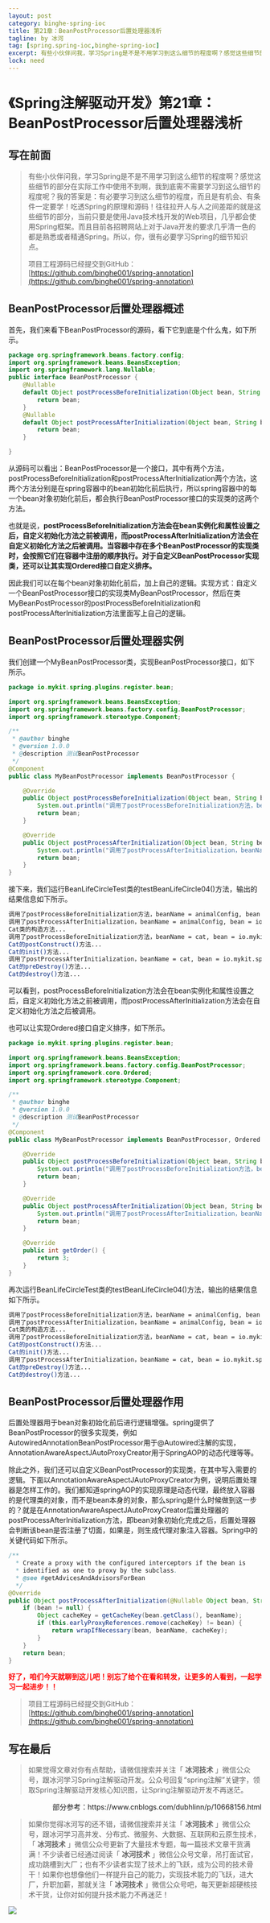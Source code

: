 ```yaml
---
layout: post
category: binghe-spring-ioc
title: 第21章：BeanPostProcessor后置处理器浅析
tagline: by 冰河
tag: [spring.spring-ioc,binghe-spring-ioc]
excerpt: 有些小伙伴问我，学习Spring是不是不用学习到这么细节的程度啊？感觉这些细节的部分在实际工作中使用不到啊，我到底需不需要学习到这么细节的程度呢？我的答案是：有必要学习到这么细节的程度，而且是有机会、有条件一定要学！吃透Spring的原理和源码！往往拉开人与人之间差距的就是这些细节的部分，当前只要是使用Java技术栈开发的Web项目，几乎都会使用Spring框架。而且目前各招聘网站上对于Java开发的要求几乎清一色的都是熟悉或者精通Spring。所以，你，很有必要学习Spring的细节知识点。
lock: need
---
```


# 《Spring注解驱动开发》第21章：BeanPostProcessor后置处理器浅析

## 写在前面

> 有些小伙伴问我，学习Spring是不是不用学习到这么细节的程度啊？感觉这些细节的部分在实际工作中使用不到啊，我到底需不需要学习到这么细节的程度呢？我的答案是：有必要学习到这么细节的程度，而且是有机会、有条件一定要学！吃透Spring的原理和源码！往往拉开人与人之间差距的就是这些细节的部分，当前只要是使用Java技术栈开发的Web项目，几乎都会使用Spring框架。而且目前各招聘网站上对于Java开发的要求几乎清一色的都是熟悉或者精通Spring。所以，你，很有必要学习Spring的细节知识点。
>
> 项目工程源码已经提交到GitHub：[https://github.com/binghe001/spring-annotation](https://github.com/binghe001/spring-annotation)

## BeanPostProcessor后置处理器概述

首先，我们来看下BeanPostProcessor的源码，看下它到底是个什么鬼，如下所示。

```java
package org.springframework.beans.factory.config;
import org.springframework.beans.BeansException;
import org.springframework.lang.Nullable;
public interface BeanPostProcessor {
	@Nullable
	default Object postProcessBeforeInitialization(Object bean, String beanName) throws BeansException {
		return bean;
	}
	@Nullable
	default Object postProcessAfterInitialization(Object bean, String beanName) throws BeansException {
		return bean;
	}

}
```

从源码可以看出：BeanPostProcessor是一个接口，其中有两个方法，postProcessBeforeInitialization和postProcessAfterInitialization两个方法，这两个方法分别是在spring容器中的bean初始化前后执行，所以spring容器中的每一个bean对象初始化前后，都会执行BeanPostProcessor接口的实现类的这两个方法。

也就是说，**postProcessBeforeInitialization方法会在bean实例化和属性设置之后，自定义初始化方法之前被调用，而postProcessAfterInitialization方法会在自定义初始化方法之后被调用。当容器中存在多个BeanPostProcessor的实现类时，会按照它们在容器中注册的顺序执行。对于自定义BeanPostProcessor实现类，还可以让其实现Ordered接口自定义排序。**

因此我们可以在每个bean对象初始化前后，加上自己的逻辑。实现方式：自定义一个BeanPostProcessor接口的实现类MyBeanPostProcessor，然后在类MyBeanPostProcessor的postProcessBeforeInitialization和postProcessAfterInitialization方法里面写上自己的逻辑。

## BeanPostProcessor后置处理器实例

我们创建一个MyBeanPostProcessor类，实现BeanPostProcessor接口，如下所示。

```java
package io.mykit.spring.plugins.register.bean;

import org.springframework.beans.BeansException;
import org.springframework.beans.factory.config.BeanPostProcessor;
import org.springframework.stereotype.Component;

/**
 * @author binghe
 * @version 1.0.0
 * @description 测试BeanPostProcessor
 */
@Component
public class MyBeanPostProcessor implements BeanPostProcessor {

    @Override
    public Object postProcessBeforeInitialization(Object bean, String beanName) throws BeansException {
        System.out.println("调用了postProcessBeforeInitialization方法，beanName = " + beanName + ", bean = " + bean);
        return bean;
    }

    @Override
    public Object postProcessAfterInitialization(Object bean, String beanName) throws BeansException {
        System.out.println("调用了postProcessAfterInitialization，beanName = " + beanName + ", bean = " + bean);
        return bean;
    }
}
```

接下来，我们运行BeanLifeCircleTest类的testBeanLifeCircle04()方法，输出的结果信息如下所示。

```bash
调用了postProcessBeforeInitialization方法，beanName = animalConfig, bean = io.mykit.spring.plugins.register.config.AnimalConfig$$EnhancerBySpringCGLIB$$e8ab4f2e@56528192
调用了postProcessAfterInitialization，beanName = animalConfig, bean = io.mykit.spring.plugins.register.config.AnimalConfig$$EnhancerBySpringCGLIB$$e8ab4f2e@56528192
Cat类的构造方法...
调用了postProcessBeforeInitialization方法，beanName = cat, bean = io.mykit.spring.plugins.register.bean.Cat@1b1473ab
Cat的postConstruct()方法...
Cat的init()方法...
调用了postProcessAfterInitialization，beanName = cat, bean = io.mykit.spring.plugins.register.bean.Cat@1b1473ab
Cat的preDestroy()方法...
Cat的destroy()方法...
```

可以看到，postProcessBeforeInitialization方法会在bean实例化和属性设置之后，自定义初始化方法之前被调用，而postProcessAfterInitialization方法会在自定义初始化方法之后被调用。

也可以让实现Ordered接口自定义排序，如下所示。

```java
package io.mykit.spring.plugins.register.bean;

import org.springframework.beans.BeansException;
import org.springframework.beans.factory.config.BeanPostProcessor;
import org.springframework.core.Ordered;
import org.springframework.stereotype.Component;

/**
 * @author binghe
 * @version 1.0.0
 * @description 测试BeanPostProcessor
 */
@Component
public class MyBeanPostProcessor implements BeanPostProcessor, Ordered {

    @Override
    public Object postProcessBeforeInitialization(Object bean, String beanName) throws BeansException {
        System.out.println("调用了postProcessBeforeInitialization方法，beanName = " + beanName + ", bean = " + bean);
        return bean;
    }

    @Override
    public Object postProcessAfterInitialization(Object bean, String beanName) throws BeansException {
        System.out.println("调用了postProcessAfterInitialization，beanName = " + beanName + ", bean = " + bean);
        return bean;
    }

    @Override
    public int getOrder() {
        return 3;
    }
}
```

再次运行BeanLifeCircleTest类的testBeanLifeCircle04()方法，输出的结果信息如下所示。

```bash
调用了postProcessBeforeInitialization方法，beanName = animalConfig, bean = io.mykit.spring.plugins.register.config.AnimalConfig$$EnhancerBySpringCGLIB$$b045438a@1ed1993a
调用了postProcessAfterInitialization，beanName = animalConfig, bean = io.mykit.spring.plugins.register.config.AnimalConfig$$EnhancerBySpringCGLIB$$b045438a@1ed1993a
Cat类的构造方法...
调用了postProcessBeforeInitialization方法，beanName = cat, bean = io.mykit.spring.plugins.register.bean.Cat@36c88a32
Cat的postConstruct()方法...
Cat的init()方法...
调用了postProcessAfterInitialization，beanName = cat, bean = io.mykit.spring.plugins.register.bean.Cat@36c88a32
Cat的preDestroy()方法...
Cat的destroy()方法...
```

## BeanPostProcessor后置处理器作用

后置处理器用于bean对象初始化前后进行逻辑增强。spring提供了BeanPostProcessor的很多实现类，例如AutowiredAnnotationBeanPostProcessor用于@Autowired注解的实现，AnnotationAwareAspectJAutoProxyCreator用于SpringAOP的动态代理等等。

除此之外，我们还可以自定义BeanPostProcessor的实现类，在其中写入需要的逻辑。下面以AnnotationAwareAspectJAutoProxyCreator为例，说明后置处理器是怎样工作的。我们都知道springAOP的实现原理是动态代理，最终放入容器的是代理类的对象，而不是bean本身的对象，那么spring是什么时候做到这一步的？就是在AnnotationAwareAspectJAutoProxyCreator后置处理器的postProcessAfterInitialization方法，即bean对象初始化完成之后，后置处理器会判断该bean是否注册了切面，如果是，则生成代理对象注入容器。Spring中的关键代码如下所示。

```java
/**
  * Create a proxy with the configured interceptors if the bean is
  * identified as one to proxy by the subclass.
  * @see #getAdvicesAndAdvisorsForBean
  */
@Override
public Object postProcessAfterInitialization(@Nullable Object bean, String beanName) {
    if (bean != null) {
        Object cacheKey = getCacheKey(bean.getClass(), beanName);
        if (this.earlyProxyReferences.remove(cacheKey) != bean) {
            return wrapIfNecessary(bean, beanName, cacheKey);
        }
    }
    return bean;
}
```

<font color="#FF0000">**好了，咱们今天就聊到这儿吧！别忘了给个在看和转发，让更多的人看到，一起学习一起进步！！**</font>

> 项目工程源码已经提交到GitHub：[https://github.com/binghe001/spring-annotation](https://github.com/binghe001/spring-annotation)

## 写在最后

> 如果觉得文章对你有点帮助，请微信搜索并关注「 **冰河技术** 」微信公众号，跟冰河学习Spring注解驱动开发。公众号回复“spring注解”关键字，领取Spring注解驱动开发核心知识图，让Spring注解驱动开发不再迷茫。

<p align="right">部分参考：https://www.cnblogs.com/dubhlinn/p/10668156.html</p>

> 如果你觉得冰河写的还不错，请微信搜索并关注「 **冰河技术** 」微信公众号，跟冰河学习高并发、分布式、微服务、大数据、互联网和云原生技术，「 **冰河技术** 」微信公众号更新了大量技术专题，每一篇技术文章干货满满！不少读者已经通过阅读「 **冰河技术** 」微信公众号文章，吊打面试官，成功跳槽到大厂；也有不少读者实现了技术上的飞跃，成为公司的技术骨干！如果你也想像他们一样提升自己的能力，实现技术能力的飞跃，进大厂，升职加薪，那就关注「 **冰河技术** 」微信公众号吧，每天更新超硬核技术干货，让你对如何提升技术能力不再迷茫！


![](https://img-blog.csdnimg.cn/20200906013715889.png)